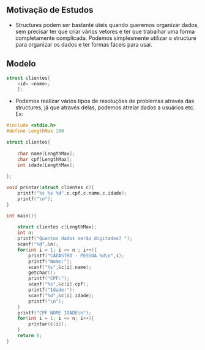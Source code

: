 ## Motivação de Estudos

- Structures podem ser bastante úteis quando queremos organizar dados, sem precisar ter que criar vários vetores e ter que trabalhar uma forma completamente complicada. Podemos simplesmente utilizar o structure para organizar os dados e ter formas fáceis para usar.


## Modelo

```c
struct clientes{
	<id> <name>;
	};
```

- Podemos realizar vários tipos de resoluções de problemas através das structures, já que através delas, podemos atrelar dados a usuários etc. Ex:

```c
#include <stdio.h>
#define LengthMax 100

struct clientes{
    
    char name[LengthMax];
    char cpf[LengthMax];
    int idade[LengthMax];
    
};

void printar(struct clientes c){
    printf("%s %s %d",c.cpf,c.name,c.idade);
    printf("\n");
}

int main(){
    
    struct clientes c[LengthMax];
    int n;
    printf("Quantos dados serão digitados? ");
    scanf("%d",&n);
    for(int i = 1; i <= n ; i++){
        printf("CADASTRO - PESSOA %d\n",i);
        printf("Nome:");
        scanf("%s",&c[i].name);
        getchar();
        printf("CPF:");
        scanf("%s",&c[i].cpf);
        printf("Idade:");
        scanf("%d",&c[i].idade);
        printf("\n");
    }
    printf("CPF NOME IDADE\n");
    for(int i = 1; i <= n; i++){
        printar(c[i]);
    }
    return 0;
}
```